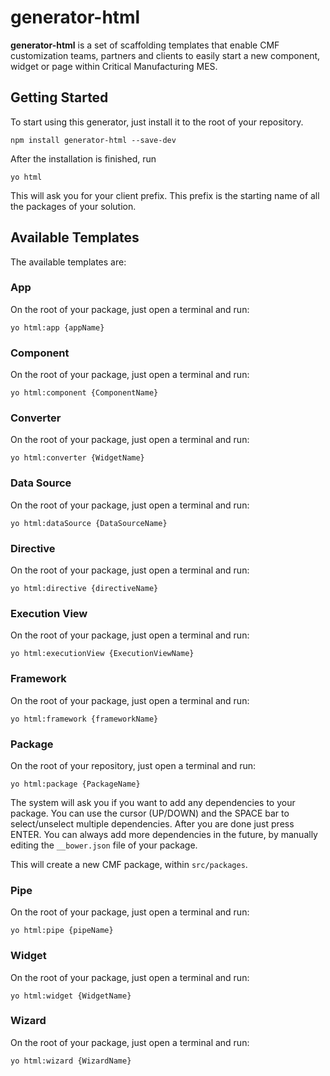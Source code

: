 generator-html
========= 

**generator-html** is a set of scaffolding templates that enable CMF customization teams, partners and clients to easily start a new component, widget or page within Critical Manufacturing MES.

## Getting Started

To start using this generator, just install it to the root of your repository.

```
npm install generator-html --save-dev
```

After the installation is finished, run

```
yo html
```

This will ask you for your client prefix. This prefix is the starting name of all the packages of your solution.

## Available Templates

The available templates are:

### App

On the root of your package, just open a terminal and run:

```
yo html:app {appName}
```

### Component

On the root of your package, just open a terminal and run:

```
yo html:component {ComponentName}
```

### Converter

On the root of your package, just open a terminal and run:

```
yo html:converter {WidgetName}
```

### Data Source

On the root of your package, just open a terminal and run:

```
yo html:dataSource {DataSourceName}
```

### Directive

On the root of your package, just open a terminal and run:

```
yo html:directive {directiveName}
```

### Execution View

On the root of your package, just open a terminal and run:

```
yo html:executionView {ExecutionViewName}
```

### Framework

On the root of your package, just open a terminal and run:

```
yo html:framework {frameworkName}
```

### Package

On the root of your repository, just open a terminal and run:

```
yo html:package {PackageName}
```

The system will ask you if you want to add any dependencies to your package. You can use the cursor (UP/DOWN) and the SPACE bar to select/unselect multiple dependencies. After you are done just press ENTER. You can always add more dependencies in the future, by manually editing the ```__bower.json``` file of your package.

This will create a new CMF package, within ```src/packages```.

### Pipe

On the root of your package, just open a terminal and run:

```
yo html:pipe {pipeName}
```

### Widget

On the root of your package, just open a terminal and run:

```
yo html:widget {WidgetName}
```

### Wizard

On the root of your package, just open a terminal and run:

```
yo html:wizard {WizardName}
```
